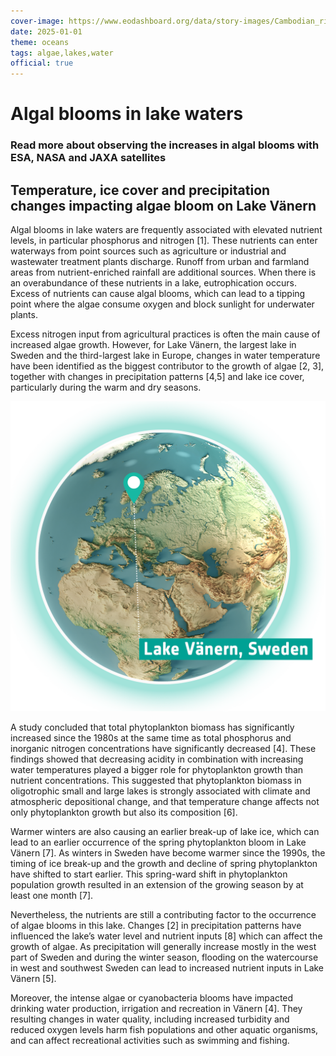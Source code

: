 ```yaml
---
cover-image: https://www.eodashboard.org/data/story-images/Cambodian_rivers.jpg
date: 2025-01-01
theme: oceans
tags: algae,lakes,water
official: true
---
```


#   Algal blooms in lake waters <!--{ as="img" mode="hero" src="https://www.eodashboard.org/data/story-images/Cambodian_rivers.jpg" }-->
### Read more about observing the increases in algal blooms with ESA, NASA and JAXA satellites <!--{ style="font-size:1.5rem;opacity:0.7;margin-top:1rem;" }-->

## Temperature, ice cover and precipitation changes impacting algae bloom on Lake Vänern

Algal blooms in lake waters are frequently associated with elevated nutrient levels, in particular phosphorus and nitrogen [1]. These nutrients can enter waterways from point sources such as agriculture or industrial and wastewater treatment plants discharge. Runoff from urban and farmland areas from nutrient-enriched rainfall are additional sources. When there is an overabundance of these nutrients in a lake, eutrophication occurs. Excess of nutrients can cause algal blooms, which can lead to a tipping point where the algae consume oxygen and block sunlight for underwater plants.

Excess nitrogen input from agricultural practices is often the main cause of increased algae growth. However, for Lake Vänern, the largest lake in Sweden and the third-largest lake in Europe, changes in water temperature have been identified as the biggest contributor to the growth of algae [2, 3], together with changes in precipitation patterns [4,5] and lake ice cover, particularly during the warm and dry seasons.

![](https://github.com/eurodatacube/eodash/blob/master/app/public/data/story-images/Eodashboard_lakevanern_2307112.png?raw=true)

A study concluded that total phytoplankton biomass has significantly increased since the 1980s at the same time as total phosphorus and inorganic nitrogen concentrations have significantly decreased [4]. These findings showed that decreasing acidity in combination with increasing water temperatures played a bigger role for phytoplankton growth than nutrient concentrations. This suggested that phytoplankton biomass in oligotrophic small and large lakes is strongly associated with climate and atmospheric depositional change, and that temperature change affects not only phytoplankton growth but also its composition [6].

Warmer winters are also causing an earlier break-up of lake ice, which can lead to an earlier occurrence of the spring phytoplankton bloom in Lake Vänern [7]. As winters in Sweden have become warmer since the 1990s, the timing of ice break-up and the growth and decline of spring phytoplankton have shifted to start earlier. This spring-ward shift in phytoplankton population growth resulted in an extension of the growing season by at least one month [7].

Nevertheless, the nutrients are still a contributing factor to the occurrence of algae blooms in this lake. Changes [2] in precipitation patterns have influenced the lake’s water level and nutrient inputs [8] which can affect the growth of algae. As precipitation will generally increase mostly in the west part of Sweden and during the winter season, flooding on the watercourse in west and southwest Sweden can lead to increased nutrient inputs in Lake Vänern [5].

Moreover, the intense algae or cyanobacteria blooms have impacted drinking water production, irrigation and recreation in Vänern [4]. They resulting changes in water quality, including increased turbidity and reduced oxygen levels harm fish populations and other aquatic organisms, and can affect recreational activities such as swimming and fishing.

